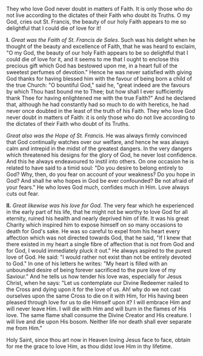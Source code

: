 
They who love God never doubt in matters of Faith. It is only those who do not live according to the dictates of their Faith who doubt its Truths. O my God, cries out St. Francis, the beauty of our holy Faith appears to me so delightful that I could die of love for it!

**I\.** *Great was the Faith of St. Francis de Sales*. Such was his delight when he thought of the beauty and excellence of Faith, that he was heard to exclaim, \"O my God, the beauty of our holy Faith appears to be so delightful that I could die of love for it, and it seems to me that I ought to enclose this precious gift which God has bestowed upon me, in a heart full of the sweetest perfumes of devotion.\" Hence he was never satisfied with giving God thanks for having blessed him with the favour of being born a child of the true Church: \"O bountiful God,\" said he, \"great indeed are the favours by which Thou hast bound me to Thee; but how shall I ever sufficiently thank Thee for having enlightened me with the true Faith?\" And he declared that, although he had constantly had so much to do with heretics, he had never once doubted in the least of the truth of his Faith. They who love God never doubt in matters of Faith: it is only those who do not live according to the dictates of their Faith who doubt of its Truths.

*Great also was the Hope of St. Francis.* He was always firmly convinced that God continually watches over our welfare, and hence he was always calm and intrepid in the midst of the greatest dangers. In the very dangers which threatened his designs for the glory of God, he never lost confidence. And this he always endeavoured to instil into others. On one occasion he is related to have said to a timid soul: \"Do you desire to belong entirely to God? Why, then, do you fear on account of your weakness? Do you hope in God? And shall he who hopes in God be ever confounded? Be not afraid of your fears.\" He who loves God much, confides much in Him. Love always cuts out fear.

**II\.** *Great likewise was his love for God.* The very fear which he experienced in the early part of his life, that he might not be worthy to love God for all eternity, ruined his health and nearly deprived him of life. It was his great Charity which inspired him to expose himself on so many occasions to death for God\'s sake. He was so careful to expel from his heart every affection which was not directed towards God, that he said, \"If I knew that there existed in my heart a single fibre of affection that is not from God and for God, I would immediately pluck it out.\" He always aspired to the purest love of God. He said: \"I would rather not exist than not be entirely devoted to God.\" In one of his letters he writes: \"My heart is filled with an unbounded desire of being forever sacrificed to the pure love of my Saviour.\" And he tells us how tender his love was, especially for Jesus Christ, when he says: \"Let us contemplate our Divine Redeemer nailed to the Cross and dying upon it for the love of us. Ah! why do we not cast ourselves upon the same Cross to die on it with Him, for His having been pleased through love for us to die Himself upon it? I will embrace Him and will never leave Him. I will die with Him and will burn in the flames of His love. The same flame shall consume the Divine Creator and His creature. I will live and die upon His bosom. Neither life nor death shall ever separate me from Him.\"

Holy Saint, since thou art now in Heaven loving Jesus face to face, obtain for me the grace to love Him, as thou didst love Him in thy lifetime.

